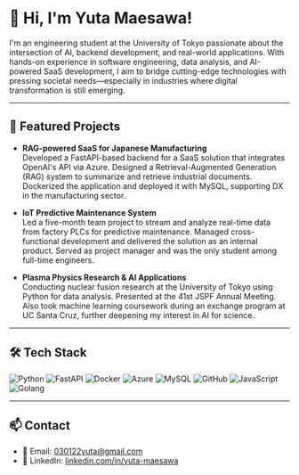 # 👋 Hi, I'm Yuta Maesawa!

I'm an engineering student at the University of Tokyo passionate about the intersection of AI, backend development, and real-world applications. With hands-on experience in software engineering, data analysis, and AI-powered SaaS development, I aim to bridge cutting-edge technologies with pressing societal needs—especially in industries where digital transformation is still emerging.

---

## 🚀 Featured Projects

- **RAG-powered SaaS for Japanese Manufacturing**  
  Developed a FastAPI-based backend for a SaaS solution that integrates OpenAI's API via Azure. Designed a Retrieval-Augmented Generation (RAG) system to summarize and retrieve industrial documents. Dockerized the application and deployed it with MySQL, supporting DX in the manufacturing sector.

- **IoT Predictive Maintenance System**  
  Led a five-month team project to stream and analyze real-time data from factory PLCs for predictive maintenance. Managed cross-functional development and delivered the solution as an internal product. Served as project manager and was the only student among full-time engineers.

- **Plasma Physics Research & AI Applications**  
  Conducting nuclear fusion research at the University of Tokyo using Python for data analysis. Presented at the 41st JSPF Annual Meeting. Also took machine learning coursework during an exchange program at UC Santa Cruz, further deepening my interest in AI for science.

---

## 🛠 Tech Stack

![Python](https://img.shields.io/badge/-Python-3776AB?style=flat&logo=python&logoColor=white)
![FastAPI](https://img.shields.io/badge/-FastAPI-009688?style=flat&logo=fastapi&logoColor=white)
![Docker](https://img.shields.io/badge/-Docker-2496ED?style=flat&logo=docker&logoColor=white)
![Azure](https://img.shields.io/badge/-Azure-0078D4?style=flat&logo=microsoft-azure&logoColor=white)
![MySQL](https://img.shields.io/badge/-MySQL-4479A1?style=flat&logo=mysql&logoColor=white)
![GitHub](https://img.shields.io/badge/-GitHub-181717?style=flat&logo=github&logoColor=white)
![JavaScript](https://img.shields.io/badge/-JavaScript-F7DF1E?style=flat&logo=javascript&logoColor=black)
![Golang](https://img.shields.io/badge/-Go-00ADD8?style=flat&logo=go&logoColor=white)

---


## 📫 Contact

- 📧 Email: 030122yuta@gmail.com  
- 🔗 LinkedIn: [linkedin.com/in/yuta-maesawa](https://www.linkedin.com/in/yuta-maesawa)  
